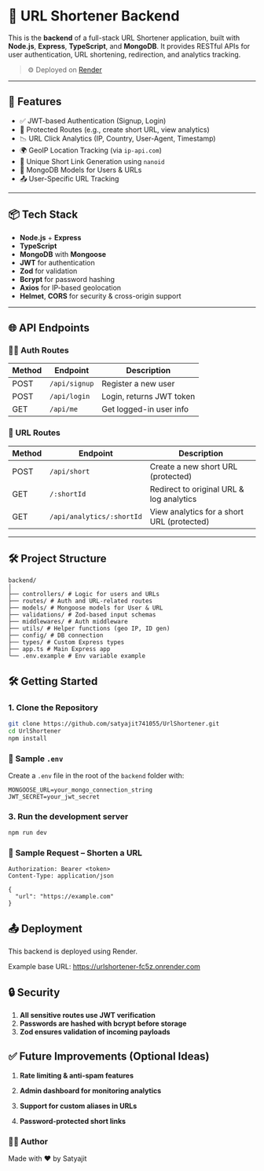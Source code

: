 # 🔗 URL Shortener Backend

This is the **backend** of a full-stack URL Shortener application, built with **Node.js**, **Express**, **TypeScript**, and **MongoDB**. It provides RESTful APIs for user authentication, URL shortening, redirection, and analytics tracking.

> ⚙️ Deployed on [Render](https://render.com)

---

## 🚀 Features

- ✅ JWT-based Authentication (Signup, Login)
- 🔐 Protected Routes (e.g., create short URL, view analytics)
- 📉 URL Click Analytics (IP, Country, User-Agent, Timestamp)
- 🌍 GeoIP Location Tracking (via `ip-api.com`)
- 🔗 Unique Short Link Generation using `nanoid`
- 🧾 MongoDB Models for Users & URLs
- 📤 User-Specific URL Tracking

---

## 📦 Tech Stack

- **Node.js** + **Express**
- **TypeScript**
- **MongoDB** with **Mongoose**
- **JWT** for authentication
- **Zod** for validation
- **Bcrypt** for password hashing
- **Axios** for IP-based geolocation
- **Helmet**, **CORS** for security & cross-origin support

---

## 🌐 API Endpoints

### 🧑‍💼 Auth Routes

| Method | Endpoint     | Description               |
|--------|--------------|---------------------------|
| POST   | `/api/signup` | Register a new user       |
| POST   | `/api/login`  | Login, returns JWT token  |
| GET    | `/api/me`     | Get logged-in user info   |

### 🔗 URL Routes

| Method | Endpoint                  | Description                                   |
|--------|---------------------------|-----------------------------------------------|
| POST   | `/api/short`              | Create a new short URL (protected)            |
| GET    | `/:shortId`               | Redirect to original URL & log analytics      |
| GET    | `/api/analytics/:shortId` | View analytics for a short URL (protected)    |

---

## 🛠️ Project Structure



```
backend/
│
├── controllers/ # Logic for users and URLs
├── routes/ # Auth and URL-related routes
├── models/ # Mongoose models for User & URL
├── validations/ # Zod-based input schemas
├── middlewares/ # Auth middleware
├── utils/ # Helper functions (geo IP, ID gen)
├── config/ # DB connection
├── types/ # Custom Express types
├── app.ts # Main Express app
└── .env.example # Env variable example
```





## 🛠️ Getting Started

### 1. Clone the Repository

```bash
git clone https://github.com/satyajit741055/UrlShortener.git
cd UrlShortener
npm install
```

### 🧪 Sample `.env`

Create a `.env` file in the root of the `backend` folder with:

```env
MONGOOSE_URL=your_mongo_connection_string
JWT_SECRET=your_jwt_secret
```

### 3. Run the development server
```bash
npm run dev
```


### 🧪 Sample Request – Shorten a URL
```POST /api/short
Authorization: Bearer <token>
Content-Type: application/json

{
  "url": "https://example.com"
}
```
## 📤 Deployment
This backend is deployed using Render.

Example base URL:
https://urlshortener-fc5z.onrender.com

## 🔒 Security
1. **All sensitive routes use JWT verification**
2. **Passwords are hashed with bcrypt before storage**
3. **Zod ensures validation of incoming payloads**


## ✅ Future Improvements (Optional Ideas)
1. **Rate limiting & anti-spam features**

2. **Admin dashboard for monitoring analytics**

3. **Support for custom aliases in URLs**

4. **Password-protected short links**

### 👨‍💻 Author
Made with ❤️ by Satyajit 


